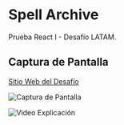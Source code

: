 # Spell Archive

Prueba React I - Desafío LATAM.

## Captura de Pantalla

[Sitio Web del Desafío](https://spell-archive.netlify.app/)

![Captura de Pantalla](https://i.imgur.com/seNmj1y.png)

![Video Explicación](https://drive.google.com/file/d/1t3nAJTH8qPLuGtbzuP3c3OATsfFKEb11/view?usp=sharing)